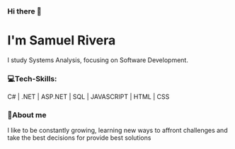 ### Hi there 👋
<h1>I'm Samuel Rivera</h1>
</hr>
<div>
 <p>I study Systems Analysis, focusing on Software Development.</p>  
 <h3>💻Tech-Skills:</h3>
 <p> C# | .NET | ASP.NET | SQL | JAVASCRIPT | HTML | CSS </p>  
 <h3>📝About me</h3>
 <p>I like to be constantly growing, learning new ways to affront challenges and take the best decisions for provide best solutions</p> 
</div>
